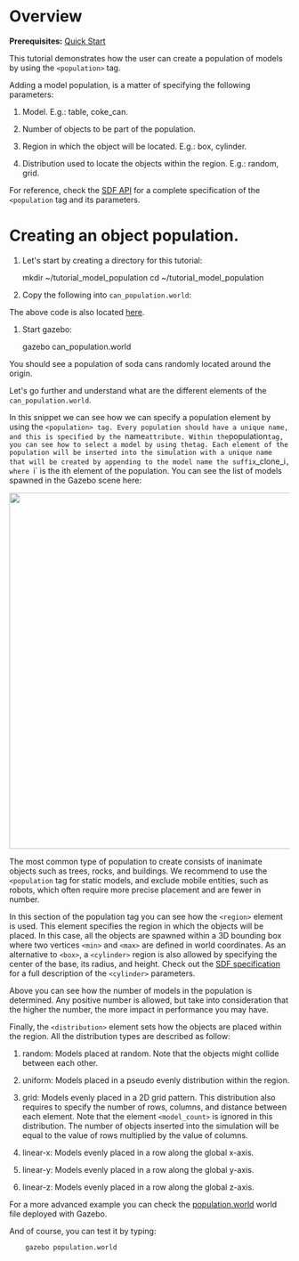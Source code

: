 # Overview

**Prerequisites:** [Quick Start](http://gazebosim.org/tutorials/?tut=quick_start)

This tutorial demonstrates how the user can create a population of models by
using the `<population>` tag.

Adding a model population, is a matter of specifying the following parameters:

1. Model. E.g.: table, coke_can.

1. Number of objects to be part of the population.

1. Region in which the object will be located. E.g.: box, cylinder.

1. Distribution used to locate the objects within the region. E.g.: random, grid.

For reference, check the [SDF API](http://gazebosim.org/sdf/dev.html) for a complete specification of the `<population` tag and its parameters.

# Creating an object population.

1. Let's start by creating a directory for this tutorial:

      mkdir ~/tutorial_model_population
      cd ~/tutorial_model_population

1. Copy the following into `can_population.world`:

<include src='http://bitbucket.org/osrf/gazebo_tutorials/raw/default/model_population/files/can_population.world' />

The above code is also located [here](http://bitbucket.org/osrf/gazebo_tutorials/raw/default/model_population/files/can_population.world).

1. Start gazebo:

      gazebo can_population.world

You should see a population of soda cans randomly located around the origin.

Let's go further and understand what are the different elements of the `can_population.world`.

<include from='/population name/' to='</model>' src='http://bitbucket.org/osrf/gazebo_tutorials/raw/default/model_population/files/can_population.world' />

In this snippet we can see how we can specify a population element by using the `<population> tag. Every population should have a unique name, and this is specified by the `name` attribute. Within the `population` tag, you can see how to select a model by using the `<model>` tag. Each element of the population will be inserted into the simulation with a unique name that will be created by appending to the model name the suffix `_clone_i`, where `i` is the ith element of the population. You can see the list of models spawned in the Gazebo scene here:

<img src="http://bitbucket.org/osrf/gazebo_tutorials/raw/default/model_population/files/model_list.png" width="640px"/>

The most common type of population to create consists of inanimate objects
such as trees, rocks, and buildings. We recommend to use the `<population` tag for static models, and exclude mobile entities, such as robots, which often require more precise placement and are fewer in number.

<include from='/<region>/' to='</region>' src='http://bitbucket.org/osrf/gazebo_tutorials/raw/default/model_population/files/can_population.world' />

In this section of the population tag you can see how the `<region>` element is used. This element specifies the region in which the objects will be placed. In this case, all the objects are spawned within a 3D bounding box where two vertices `<min>` and `<max>` are defined in world coordinates. As an alternative to `<box>`, a `<cylinder>` region is also allowed by specifying the center of the base, its radius, and height. Check out the [SDF specification]((http://gazebosim.org/sdf/dev.html)) for a full description of the `<cylinder>` parameters.

<include from='/<model_count>/' to='</model_count>' src='http://bitbucket.org/osrf/gazebo_tutorials/raw/default/model_population/files/can_population.world' />

Above you can see how the number of models in the population is determined. Any positive number is allowed, but take into consideration that the higher the number, the more impact in performance you may have.

<include from='/<distribution>/' to='</distribution>' src='http://bitbucket.org/osrf/gazebo_tutorials/raw/default/model_population/files/can_population.world' />

Finally, the `<distribution>` element sets how the objects are placed within the region. All the distribution types are described as follow:

1. random: Models placed at random. Note that the objects might collide between each other.

1. uniform: Models placed in a pseudo evenly distribution within the region.

1. grid: Models evenly placed in a 2D grid pattern. This distribution also requires to specify the number of rows, columns, and distance between each element. Note that the element `<model_count>` is ignored in this distribution. The number of objects inserted into the simulation will be equal to the value of rows multiplied by the value of columns.

1. linear-x: Models evenly placed in a row along the global x-axis.

1. linear-y: Models evenly placed in a row along the global y-axis.

1. linear-z: Models evenly placed in a row along the global z-axis.

For a more advanced example you can check the [population.world](http://bitbucket.org/osrf/gazebo/raw/default/worlds/population.world) world file deployed with Gazebo.

And of course, you can test it by typing:

        gazebo population.world
